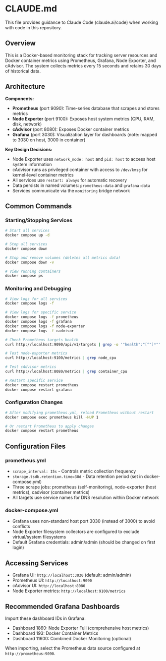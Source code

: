 # CLAUDE.md

This file provides guidance to Claude Code (claude.ai/code) when working with code in this repository.

## Overview

This is a Docker-based monitoring stack for tracking server resources and Docker container metrics using Prometheus, Grafana, Node Exporter, and cAdvisor. The system collects metrics every 15 seconds and retains 30 days of historical data.

## Architecture

**Components:**
- **Prometheus** (port 9090): Time-series database that scrapes and stores metrics
- **Node Exporter** (port 9100): Exposes host system metrics (CPU, RAM, disk, network)
- **cAdvisor** (port 8080): Exposes Docker container metrics
- **Grafana** (port 3030): Visualization layer for dashboards (note: mapped to 3030 on host, 3000 in container)

**Key Design Decisions:**
- Node Exporter uses `network_mode: host` and `pid: host` to access host system information
- cAdvisor runs as privileged container with access to `/dev/kmsg` for kernel-level container metrics
- All services use `restart: always` for automatic recovery
- Data persists in named volumes: `prometheus-data` and `grafana-data`
- Services communicate via the `monitoring` bridge network

## Common Commands

### Starting/Stopping Services
```bash
# Start all services
docker compose up -d

# Stop all services
docker compose down

# Stop and remove volumes (deletes all metrics data)
docker compose down -v

# View running containers
docker compose ps
```

### Monitoring and Debugging
```bash
# View logs for all services
docker compose logs -f

# View logs for specific service
docker compose logs -f prometheus
docker compose logs -f grafana
docker compose logs -f node-exporter
docker compose logs -f cadvisor

# Check Prometheus targets health
curl http://localhost:9090/api/v1/targets | grep -o '"health":"[^"]*"'

# Test node-exporter metrics
curl http://localhost:9100/metrics | grep node_cpu

# Test cAdvisor metrics
curl http://localhost:8080/metrics | grep container_cpu

# Restart specific service
docker compose restart prometheus
docker compose restart grafana
```

### Configuration Changes
```bash
# After modifying prometheus.yml, reload Prometheus without restart
docker compose exec prometheus kill -HUP 1

# Or restart Prometheus to apply changes
docker compose restart prometheus
```

## Configuration Files

### prometheus.yml
- `scrape_interval: 15s` - Controls metric collection frequency
- `storage.tsdb.retention.time=30d` - Data retention period (set in docker-compose.yml)
- Three scrape jobs: prometheus (self-monitoring), node-exporter (host metrics), cadvisor (container metrics)
- All targets use service names for DNS resolution within Docker network

### docker-compose.yml
- Grafana uses non-standard host port 3030 (instead of 3000) to avoid conflicts
- Node Exporter filesystem collectors are configured to exclude virtual/system filesystems
- Default Grafana credentials: admin/admin (should be changed on first login)

## Accessing Services

- Grafana UI: `http://localhost:3030` (default: admin/admin)
- Prometheus UI: `http://localhost:9090`
- cAdvisor UI: `http://localhost:8080`
- Node Exporter metrics: `http://localhost:9100/metrics`

## Recommended Grafana Dashboards

Import these dashboard IDs in Grafana:
- Dashboard 1860: Node Exporter Full (comprehensive host metrics)
- Dashboard 193: Docker Container Metrics
- Dashboard 11600: Combined Docker Monitoring (optional)

When importing, select the Prometheus data source configured at `http://prometheus:9090`.
